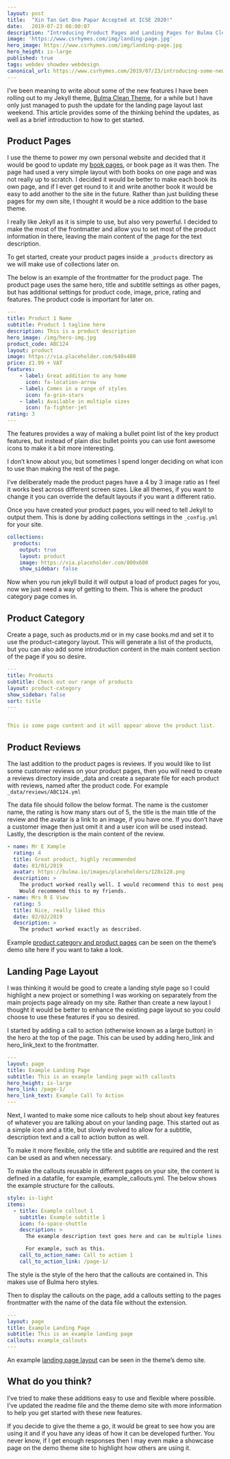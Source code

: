 ```yaml
---
layout: post
title:  "Xin Tan Get One Papar Accepted at ICSE 2020!"
date:   2019-07-23 08:00:07
description: "Introducing Product Pages and Landing Pages for Bulma Clean Theme"
image: 'https://www.csrhymes.com/img/landing-page.jpg'
hero_image: https://www.csrhymes.com/img/landing-page.jpg
hero_height: is-large
published: true
tags: webdev showdev webdesign
canonical_url: https://www.csrhymes.com/2019/07/23/introducing-some-new-layouts-to-bulma-clean-theme.html
---
```



I’ve been meaning to write about some of the new features I have been rolling out to my Jekyll theme, [Bulma Clean Theme](https://www.csrhymes.com/bulma-clean-theme/), for a while but I have only just managed to push the update for the landing page layout last weekend. This article provides some of the thinking behind the updates, as well as a brief introduction to how to get started. 

## Product Pages

I use the theme to power my own personal website and decided that it would be good to update my [book pages](https://www.csrhymes.com/books), or book page as it was then. The page had used a very simple layout with both books on one page and was not really up to scratch. I decided it would be better to make each book its own page, and if I ever get round to it and write another book it would be easy to add another to the site in the future. Rather than just building these pages for my own site, I thought it would be a nice addition to the base theme. 

I really like Jekyll as it is simple to use, but also very powerful. I decided to make the most of the frontmatter and allow you to set most of the product information in there, leaving the main content of the page for the text description. 

To get started, create your product pages inside a `_products` directory as we will make use of collections later on.  

The below is an example of the frontmatter for the product page. The product page uses the same hero, title and subtitle settings as other pages, but has additional settings for product code, image, price, rating and features. The product code is important for later on. 

```yml
---
title: Product 1 Name
subtitle: Product 1 tagline here
description: This is a product description
hero_image: /img/hero-img.jpg
product_code: ABC124
layout: product
image: https://via.placeholder.com/640x480
price: £1.99 + VAT
features:
    - label: Great addition to any home
      icon: fa-location-arrow
    - label: Comes in a range of styles
      icon: fa-grin-stars
    - label: Available in multiple sizes
      icon: fa-fighter-jet
rating: 3
---
```

The features provides a way of making a bullet point list of the key product features, but instead of plain disc bullet points you can use font awesome icons to make it a bit more interesting. 

I don’t know about you, but sometimes I spend longer deciding on what icon to use than making the rest of the page. 

I’ve deliberately made the product pages have a 4 by 3 image ratio as I feel it works best across different screen sizes. Like all themes, if you want to change it you can override the default layouts if you want a different ratio. 

Once you have created your product pages, you will need to tell Jekyll to output them. This is done by adding collections settings in the `_config.yml` for your site. 

```yml
collections:
  products: 
    output: true
    layout: product
    image: https://via.placeholder.com/800x600
    show_sidebar: false
```

Now when you run jekyll build it will output a load of product pages for you, now we just need a way of getting to them. This is where the product category page comes in. 

## Product Category

Create a page, such as products.md or in my case books.md and set it to use the product-category layout. This will generate a list of the products, but you can also add some introduction content in the main content section of the page if you so desire. 

```yml
---
title: Products
subtitle: Check out our range of products
layout: product-category
show_sidebar: false
sort: title
---


This is some page content and it will appear above the product list.
```

## Product Reviews

The last addition to the product pages is reviews. If you would like to list some customer reviews on your product pages, then you will need to create a reviews directory inside _data and create a separate file for each product with reviews, named after the product code. For example `_data/reviews/ABC124.yml`

The data file should follow the below format. The name is the customer name, the rating is how many stars out of 5, the title is the main title of the review and the avatar is a link to an image, if you have one. If you don’t have a customer image then just omit it and a user icon will be used instead. Lastly, the description is the main content of the review. 

```yml
- name: Mr E Xample
  rating: 4
  title: Great product, highly recommended
  date: 01/01/2019
  avatar: https://bulma.io/images/placeholders/128x128.png
  description: >
    The product worked really well. I would recommend this to most people to use. Delivery was quick and reasonable. 
    Would recommend this to my friends. 
- name: Mrs R E View
  rating: 5
  title: Nice, really liked this
  date: 02/02/2019
  description: >
    The product worked exactly as described.
```

Example [product category and product pages](https://www.csrhymes.com/bulma-clean-theme/products/) can be seen on the theme’s demo site here if you want to take a look. 

## Landing Page Layout

I was thinking it would be good to create a landing style page so I could highlight a new project or something I was working on separately from the main projects page already on my site. Rather than create a new layout I thought it would be better to enhance the existing page layout so you could choose to use these features if you so desired. 

I started by adding a call to action (otherwise known as a large button) in the hero at the top of the page. This can be used by adding hero_link and hero_link_text to the frontmatter.

```yml
---
layout: page
title: Example Landing Page
subtitle: This is an example landing page with callouts
hero_height: is-large
hero_link: /page-1/
hero_link_text: Example Call To Action
---
```

Next, I wanted to make some nice callouts to help shout about key features of whatever you are talking about on your landing page. This started out as a simple icon and a title, but slowly evolved to allow for a subtitle, description text and a call to action button as well. 

To make it more flexible, only the title and subtitle are required and the rest can be used as and when necessary. 

To make the callouts reusable in different pages on your site, the content is defined in a datafile, for example, example_callouts.yml. The below shows the example structure for the callouts.

```yml
style: is-light
items:
  - title: Example callout 1
    subtitle: Example subtitle 1
    icon: fa-space-shuttle
    description: >
      The example description text goes here and can be multiple lines.

      For example, such as this. 
    call_to_action_name: Call to action 1
    call_to_action_link: /page-1/
```

The style is the style of the hero that the callouts are contained in. This makes use of Bulma hero styles. 

Then to display the callouts on the page, add a callouts setting to the pages frontmatter with the name of the data file without the extension.

```yml
---
layout: page
title: Example Landing Page
subtitle: This is an example landing page
callouts: example_callouts
---
```

An example [landing page layout](https://www.csrhymes.com/bulma-clean-theme/landing/) can be seen in the theme’s demo site.

## What do you think?

I’ve tried to make these additions easy to use and flexible where possible. I’ve updated the readme file and the theme demo site with more information to help you get started with these new features. 

If you decide to give the theme a go, it would be great to see how you are using it and if you have any ideas of how it can be developed further. You never know, if I get enough responses then I may even make a showcase page on the demo theme site to highlight how others are using it. 

